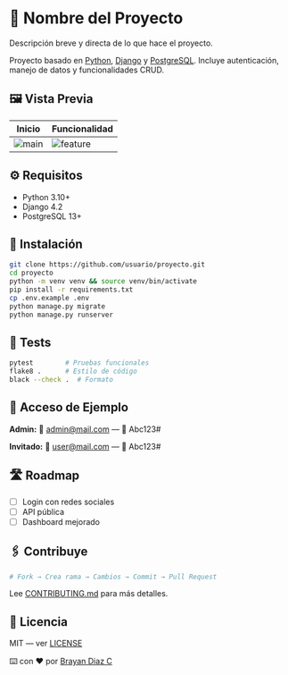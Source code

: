 # 📌 Nombre del Proyecto

Descripción breve y directa de lo que hace el proyecto.

Proyecto basado en [Python](https://www.python.org/), [Django](https://www.djangoproject.com/) y [PostgreSQL](https://www.postgresql.org/). Incluye autenticación, manejo de datos y funcionalidades CRUD.

## 🖼️ Vista Previa

| Inicio                | Funcionalidad               |
| --------------------- | --------------------------- |
| ![main](img/main.png) | ![feature](img/feature.gif) |

## ⚙️ Requisitos

- Python 3.10+
- Django 4.2
- PostgreSQL 13+

## 🚀 Instalación

```bash
git clone https://github.com/usuario/proyecto.git
cd proyecto
python -m venv venv && source venv/bin/activate
pip install -r requirements.txt
cp .env.example .env
python manage.py migrate
python manage.py runserver
```

## 🧪 Tests

```bash
pytest        # Pruebas funcionales
flake8 .      # Estilo de código
black --check .  # Formato
```

## 🔐 Acceso de Ejemplo

**Admin:**
📧 admin@mail.com — 🔑 Abc123#

**Invitado:**
📧 user@mail.com — 🔑 Abc123#

## 🛣️ Roadmap

- [ ] Login con redes sociales
- [ ] API pública
- [ ] Dashboard mejorado

## 🖇️ Contribuye

```bash
# Fork → Crea rama → Cambios → Commit → Pull Request
```

Lee [CONTRIBUTING.md](.github/CONTRIBUTING.md) para más detalles.

## 📄 Licencia

MIT — ver [LICENSE](LICENSE.md)

⌨️ con ❤️ por [Brayan Diaz C](https://github.com/brayandiazc)
